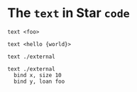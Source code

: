 # The `text` in Star `code`

```
text <foo>

text <hello {world}>

text ./external

text ./external
  bind x, size 10
  bind y, loan foo
```
